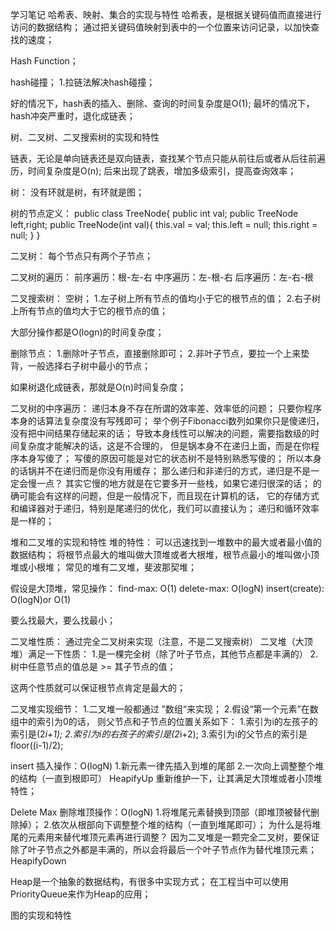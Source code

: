 学习笔记
哈希表、映射、集合的实现与特性
哈希表，是根据关键码值而直接进行访问的数据结构；
通过把关键码值映射到表中的一个位置来访问记录，以加快查找的速度；

Hash Function；

hash碰撞；
1.拉链法解决hash碰撞；

好的情况下，hash表的插入、删除、查询的时间复杂度是O(1);
最坏的情况下，hash冲突严重时，退化成链表；


树、二叉树、二叉搜索树的实现和特性

链表，无论是单向链表还是双向链表，查找某个节点只能从前往后或者从后往前遍历，时间复杂度是O(n);
后来出现了跳表，增加多级索引，提高查询效率；


树：
没有环就是树，有环就是图；

树的节点定义：
public class TreeNode{
	public int val;
	public TreeNode left,right;
	public TreeNode(int val){
		this.val = val;
		this.left = null;
		this.right = null;
	}
}

二叉树：
每个节点只有两个子节点；

二叉树的遍历：
前序遍历：根-左-右
中序遍历：左-根-右
后序遍历：左-右-根


二叉搜索树：
空树；
1.左子树上所有节点的值均小于它的根节点的值；
2.右子树上所有节点的值均大于它的根节点的值；

大部分操作都是O(logn)的时间复杂度；


删除节点：
1.删除叶子节点，直接删除即可；
2.非叶子节点，要拉一个上来垫背，一般选择右子树中最小的节点；

如果树退化成链表，那就是O(n)时间复杂度；


二叉树的中序遍历：
递归本身不存在所谓的效率差、效率低的问题；
只要你程序本身的话算法复杂度没有写残即可；
举个例子Fibonacci数列如果你只是傻递归，没有把中间结果存储起来的话；
导致本身线性可以解决的问题，需要指数级的时间复杂度才能解决的话，这是不合理的，
但是锅本身不在递归上面，而是在你程序本身写傻了；
写傻的原因可能是对它的状态树不是特别熟悉写傻的；
所以本身的话锅并不在递归而是你没有用缓存；
那么递归和非递归的方式，递归是不是一定会慢一点？
其实它慢的地方就是在它要多开一些栈，如果它递归很深的话；
的确可能会有这样的问题，但是一般情况下，而且现在计算机的话，
它的存储方式和编译器对于递归，特别是尾递归的优化，我们可以直接认为；
递归和循环效率是一样的；



堆和二叉堆的实现和特性
堆的特性：
可以迅速找到一堆数中的最大或者最小值的数据结构；
将根节点最大的堆叫做大顶堆或者大根堆，根节点最小的堆叫做小顶堆或小根堆；
常见的堆有二叉堆，斐波那契堆；

假设是大顶堆，常见操作：
find-max: O(1)
delete-max: O(logN)
insert(create): O(logN)or O(1)

要么找最大，要么找最小；

二叉堆性质：
通过完全二叉树来实现（注意，不是二叉搜索树）
二叉堆（大顶堆）满足一下性质：
1.是一棵完全树（除了叶子节点，其他节点都是丰满的）
2.树中任意节点的值总是 >= 其子节点的值；

这两个性质就可以保证根节点肯定是最大的；

二叉堆实现细节：
1.二叉堆一般都通过 ”数组“来实现；
2.假设“第一个元素”在数组中的索引为0的话，
则父节点和子节点的位置关系如下：
1.索引为i的左孩子的索引是(2*i+1);
2.索引为i的右孩子的索引是(2*i+2);
3.索引为i的父节点的索引是floor((i-1)/2);

insert 插入操作：O(logN)
1.新元素一律先插入到堆的尾部
2.一次向上调整整个堆的结构（一直到根即可）
HeapifyUp
重新维护一下，让其满足大顶堆或者小顶堆特性；

Delete Max 删除堆顶操作：O(logN)
1.将堆尾元素替换到顶部（即堆顶被替代删除掉）；
2.依次从根部向下调整整个堆的结构（一直到堆尾即可）；
为什么是将堆尾的元素用来替代堆顶元素再进行调整？
因为二叉堆是一颗完全二叉树，要保证除了叶子节点之外都是丰满的，所以会将最后一个叶子节点作为替代堆顶元素；
HeapifyDown

Heap是一个抽象的数据结构，有很多中实现方式；
在工程当中可以使用PriorityQueue来作为Heap的应用；

图的实现和特性









